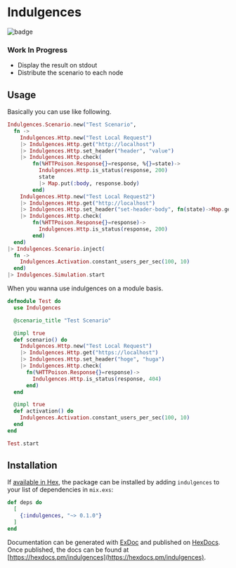 # Indulgences
![badge](https://action-badges.now.sh/TrsNium/Indulgences?workflow=test)

### Work In Progress
- Display the result on stdout
- Distribute the scenario to each node

## Usage

Basically you can use like following.
```elixir
Indulgences.Scenario.new("Test Scenario",
  fn ->
    Indulgences.Http.new("Test Local Request")
    |> Indulgences.Http.get("http://localhost")
    |> Indulgences.Http.set_header("header", "value")
    |> Indulgences.Http.check(
        fn(%HTTPoison.Response{}=response, %{}=state)->
          Indulgences.Http.is_status(response, 200)
          state
          |> Map.put(:body, response.body)
        end)
    Indulgences.Http.new("Test Local Request2")
    |> Indulgences.Http.get("http://localhost")
    |> Indulgences.Http.set_header("set-header-body", fn(state)->Map.get(state, :body)end)
    |> Indulgences.Http.check(
        fn(%HTTPoison.Response{}=response)->
          Indulgences.Http.is_status(response, 200)
        end)
  end)
|> Indulgences.Scenario.inject(
  fn ->
    Indulgences.Activation.constant_users_per_sec(100, 10)
  end)
|> Indulgences.Simulation.start
```

When you wanna use indulgences on a module basis.
```elixir
defmodule Test do
  use Indulgences

  @scenario_title "Test Scenario"

  @impl true
  def scenario() do
    Indulgences.Http.new("Test Local Request")
    |> Indulgences.Http.get("https://localhost")
    |> Indulgences.Http.set_header("hoge", "huga")
    |> Indulgences.Http.check(
      fn(%HTTPoison.Response{}=response)->
        Indulgences.Http.is_status(response, 404)
      end)
  end

  @impl true
  def activation() do
    Indulgences.Activation.constant_users_per_sec(100, 10)
  end
end

Test.start
```

## Installation

If [available in Hex](https://hex.pm/docs/publish), the package can be installed
by adding `indulgences` to your list of dependencies in `mix.exs`:

```elixir
def deps do
  [
    {:indulgences, "~> 0.1.0"}
  ]
end
```

Documentation can be generated with [ExDoc](https://github.com/elixir-lang/ex_doc)
and published on [HexDocs](https://hexdocs.pm). Once published, the docs can
be found at [https://hexdocs.pm/indulgences](https://hexdocs.pm/indulgences).



